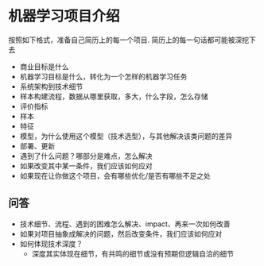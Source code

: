 # 机器学习项目介绍

按照如下格式，准备自己简历上的每一个项目. 简历上的每一句话都可能被深挖下去

- 商业目标是什么
- 机器学习目标是什么，转化为一个怎样的机器学习任务
- 系统架构到技术细节
- 样本构建流程，数据从哪里获取，多大，什么字段，怎么存储
- 评价指标
- 样本
- 特征
- 模型，为什么使用这个模型（技术选型），与其他解决该类问题的差异
- 部署、更新
- 遇到了什么问题？哪部分是难点，怎么解决
- 如果改变其中某一条件，我们应该如何应对
- 如果现在让你做这个项目，会有哪些优化/是否有哪些不足之处


## 问答

- 技术细节、流程、遇到的困难怎么解决、impact、再来一次如何改善
- 如果对项目抽象成解决的问题，然后改变条件，我们应该如何应对
- 如何体现技术深度？
  - 深度其实体现在细节，有共鸣的细节或没有预期但逻辑自洽的细节

